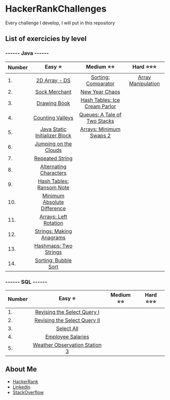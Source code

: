 # HackerRankChallenges

Every challenge I develop, I will put in this repository

## List of exercicies by level

### ------ Java ------

| Number | Easy ⭐ | Medium ⭐⭐ | Hard ⭐⭐⭐ |
| :--- | :---: | :---: | :---: |
|1. | [2D Array - DS](https://www.hackerrank.com/challenges/2d-array/problem) | [Sorting: Comparator](https://www.hackerrank.com/challenges/ctci-comparator-sorting/problem) | [Array Manipulation](https://www.hackerrank.com/challenges/crush/problem) |
|2. | [Sock Merchant](https://www.hackerrank.com/challenges/sock-merchant/problem) | [New Year Chaos](https://www.hackerrank.com/challenges/new-year-chaos/problem) |
|3. | [Drawing Book](https://www.hackerrank.com/challenges/drawing-book/problem) | [Hash Tables: Ice Cream Parlor](https://www.hackerrank.com/challenges/ctci-ice-cream-parlor/problem) |
|4. | [Counting Valleys](https://www.hackerrank.com/challenges/counting-valleys/problem) | [Queues: A Tale of Two Stacks](https://www.hackerrank.com/challenges/ctci-queue-using-two-stacks/problem) |
|5. | [Java Static Initializer Block](https://www.hackerrank.com/challenges/java-static-initializer-block/problem) | [Arrays: Minimum Swaps 2](https://www.hackerrank.com/challenges/minimum-swaps-2/problem) |
|6. | [Jumping on the Clouds](https://www.hackerrank.com/challenges/jumping-on-the-clouds/problem)
|7. | [Repeated String](https://www.hackerrank.com/challenges/repeated-string/problem)
|8. | [Alternating Characters](https://www.hackerrank.com/challenges/alternating-characters/problem)
|9. | [Hash Tables: Ransom Note](https://www.hackerrank.com/challenges/ctci-ransom-note/problem)
|10. | [Minimum Absolute Difference](https://www.hackerrank.com/challenges/minimum-absolute-difference-in-an-array/problem)
|11. | [Arrays: Left Rotation](https://www.hackerrank.com/challenges/ctci-array-left-rotation/problem) |
|12. | [Strings: Making Anagrams](https://www.hackerrank.com/challenges/ctci-making-anagrams/problem) |
|13. | [Hashmaps: Two Strings](https://www.hackerrank.com/challenges/two-strings/problem) |
|14. | [Sorting: Bubble Sort](https://www.hackerrank.com/challenges/ctci-bubble-sort/problem) |

### ------ SQL ------

| Number | Easy ⭐ | Medium ⭐⭐ | Hard ⭐⭐⭐ |
| :--- | :---: | :---: | :---: |
|1. | [Revising the Select Query I](https://www.hackerrank.com/challenges/revising-the-select-query/problem) |
|2. | [Revising the Select Query II](https://www.hackerrank.com/challenges/revising-the-select-query-2/problem) |
|3. | [Select All](https://www.hackerrank.com/challenges/select-all-sql/problem) |
|4. | [Employee Salaries](https://www.hackerrank.com/challenges/salary-of-employees/problem) |
|5. | [Weather Observation Station 3](https://www.hackerrank.com/challenges/weather-observation-station-3/problem) |

## About Me

* [HackerRank](https://www.hackerrank.com/pedrobragadev)
* [Linkedin](https://www.linkedin.com/in/pedrobragadev/)
* [StackOverflow](https://stackoverflow.com/story/pedrobragadev)
